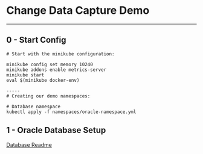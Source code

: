 # Change Data Capture Demo

---

## 0 - Start Config

```
# Start with the minikube configuration:

minikube config set memory 10240
minikube addons enable metrics-server
minikube start
eval $(minikube docker-env)

-----
# Creating our demo namespaces:

# Database namespace
kubectl apply -f namespaces/oracle-namespace.yml

```


## 1 - Oracle Database Setup

[Database Readme](database/README.md)